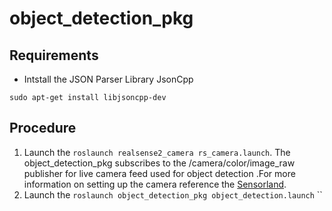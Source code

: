 # object_detection_pkg
## Requirements
* Intstall the JSON Parser Library JsonCpp
``` sudo apt-get update
sudo apt-get install libjsoncpp-dev
```

## Procedure
1. Launch the ```roslaunch realsense2_camera rs_camera.launch```. The object_detection_pkg subscribes to the /camera/color/image_raw publisher for live camera feed used for object detection .For more information on setting up the camera reference the [Sensorland](https://github.com/IcebergASV/Sensorland).
2. Launch the ```roslaunch object_detection_pkg object_detection.launch``` 
``

